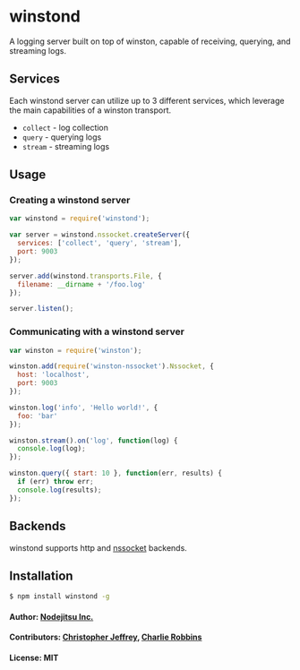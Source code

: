 # winstond

A logging server built on top of winston, capable of receiving, querying,
and streaming logs.

## Services

Each winstond server can utilize up to 3 different services, which leverage
the main capabilities of a winston transport.

- `collect` - log collection
- `query` - querying logs
- `stream` - streaming logs

## Usage

### Creating a winstond server

``` js
var winstond = require('winstond');

var server = winstond.nssocket.createServer({
  services: ['collect', 'query', 'stream'],
  port: 9003
});

server.add(winstond.transports.File, {
  filename: __dirname + '/foo.log'
});

server.listen();
```

### Communicating with a winstond server

``` js
var winston = require('winston');

winston.add(require('winston-nssocket').Nssocket, {
  host: 'localhost',
  port: 9003
});

winston.log('info', 'Hello world!', {
  foo: 'bar'
});

winston.stream().on('log', function(log) {
  console.log(log);
});

winston.query({ start: 10 }, function(err, results) {
  if (err) throw err;
  console.log(results);
});
```

## Backends

winstond supports http and [nssocket][1] backends.

## Installation

``` bash
$ npm install winstond -g
```

#### Author: [Nodejitsu Inc.](http://nodejitsu.com)
#### Contributors: [Christopher Jeffrey](http://github.com/chjj), [Charlie Robbins](http://github.com/indexzero)
#### License: **MIT**

[1]: https://github.com/nodejitsu/nssocket
